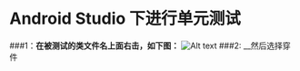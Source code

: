 # __Android Studio 下进行单元测试__
###1：__在被测试的类文件名上面右击，如下图：__
![Alt text](/image/1.png "哈哈哈")
###2: __然后选择穿件
